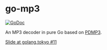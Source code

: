 # go-mp3

[![GoDoc](https://godoc.org/github.com/eliezedeck/go-mp3?status.svg)](http://godoc.org/github.com/eliezedeck/go-mp3)

An MP3 decoder in pure Go based on [PDMP3](https://github.com/technosaurus/PDMP3).

[Slide at golang.tokyo #11](https://docs.google.com/presentation/d/e/2PACX-1vTTXf-LWNRvMVGQ7GI4Wh8EKohot_9CMtlF4dswpYGpuYKOek5NeNP-_QZnNcRFZp9Cwm0pCcykjqDN/pub?start=false&loop=false&delayms=3000)
